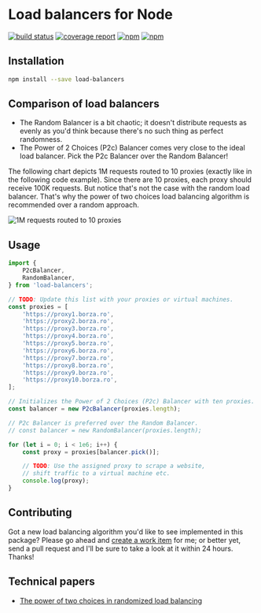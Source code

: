 # Load balancers for Node

[![build status](https://gitlab.com/paulborza/node-load-balancers/badges/master/build.svg)](https://gitlab.com/paulborza/node-load-balancers/commits/master)
[![coverage report](https://gitlab.com/paulborza/node-load-balancers/badges/master/coverage.svg)](https://gitlab.com/paulborza/node-load-balancers/commits/master)
[![npm](https://img.shields.io/npm/dm/load-balancers.svg)](https://www.npmjs.com/package/load-balancers)
[![npm](https://img.shields.io/npm/l/load-balancers.svg)](https://www.npmjs.com/package/load-balancers)

## Installation

```bash
npm install --save load-balancers
```

## Comparison of load balancers

- The Random Balancer is a bit chaotic; it doesn't distribute requests as evenly as you'd think because there's no such thing as perfect randomness.
- The Power of 2 Choices (P2c) Balancer comes very close to the ideal load balancer. Pick the P2c Balancer over the Random Balancer!

The following chart depicts 1M requests routed to 10 proxies (exactly like in the following code example). Since there are 10 proxies, each proxy should receive 100K requests. But notice that's not the case with the random load balancer. That's why the power of two choices load balancing algorithm is recommended over a random approach.

![1M requests routed to 10 proxies](https://raw.githubusercontent.com/paulborza/node-load-balancers/master/docs/comparison.png)

## Usage

```javascript
import {
    P2cBalancer,
    RandomBalancer,
} from 'load-balancers';

// TODO: Update this list with your proxies or virtual machines.
const proxies = [
    'https://proxy1.borza.ro',
    'https://proxy2.borza.ro',
    'https://proxy3.borza.ro',
    'https://proxy4.borza.ro',
    'https://proxy5.borza.ro',
    'https://proxy6.borza.ro',
    'https://proxy7.borza.ro',
    'https://proxy8.borza.ro',
    'https://proxy9.borza.ro',
    'https://proxy10.borza.ro',
];

// Initializes the Power of 2 Choices (P2c) Balancer with ten proxies.
const balancer = new P2cBalancer(proxies.length);

// P2c Balancer is preferred over the Random Balancer.
// const balancer = new RandomBalancer(proxies.length);

for (let i = 0; i < 1e6; i++) {
    const proxy = proxies[balancer.pick()];

    // TODO: Use the assigned proxy to scrape a website,
    // shift traffic to a virtual machine etc.
    console.log(proxy);
}
```

## Contributing

Got a new load balancing algorithm you'd like to see implemented in this package?
Please go ahead and [create a work item](https://github.com/paulborza/node-load-balancers/issues/new) for me; or better yet, send a pull request and I'll be sure to take a look at it within 24 hours. Thanks!

## Technical papers

- [The power of two choices in randomized load balancing](http://www.eecs.harvard.edu/~michaelm/postscripts/tpds2001.pdf)
